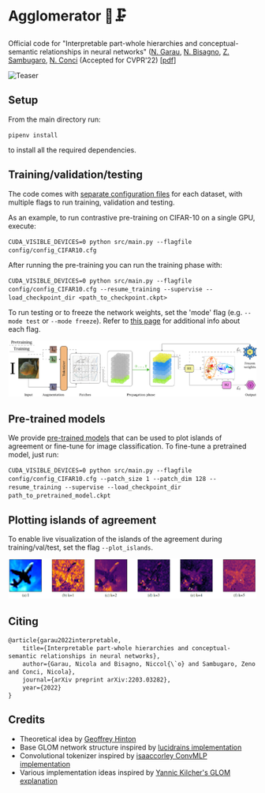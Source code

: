 # Agglomerator 🧠🗜
Official code for "Interpretable part-whole hierarchies and conceptual-semantic relationships in neural networks" ([N. Garau](https://scholar.google.it/citations?user=r8BzAfcAAAAJ&hl=en), [N. Bisagno](https://scholar.google.it/citations?user=ZpDDp2AAAAAJ&hl=en), [Z. Sambugaro](https://scholar.google.it/citations?user=a4CmqMYAAAAJ&hl=en), [N. Conci](https://scholar.google.it/citations?user=mR1GK28AAAAJ&hl=en) (Accepted for CVPR'22) \[[pdf](https://arxiv.org/abs/2203.03282)\]

![Teaser](img/teaser.jpg)

## Setup

From the main directory run:

``pipenv install``

to install all the required dependencies.

## Training/validation/testing

The code comes with [separate configuration files](config) for each dataset, with multiple flags to run training, validation and testing.

As an example, to run contrastive pre-training on CIFAR-10 on a single GPU, execute:

``CUDA_VISIBLE_DEVICES=0 python src/main.py --flagfile config/config_CIFAR10.cfg``

After running the pre-training you can run the training phase with:

``CUDA_VISIBLE_DEVICES=0 python src/main.py --flagfile config/config_CIFAR10.cfg --resume_training --supervise --load_checkpoint_dir <path_to_checkpoint.ckpt>``

To run testing or to freeze the network weights, set the 'mode' flag (e.g. ``--mode test`` or ``--mode freeze``). 
Refer to [this page](src/flags_Agglomerator.py) for additional info about each flag.

![Training](img/training.jpg)

## Pre-trained models

We provide [pre-trained models](https://drive.google.com/drive/folders/1fydLRfoyZVsKKZYgKHrjh2lfstLWGbh1?usp=sharing) that can be used to plot islands of agreement or fine-tune for image classification. To fine-tune a pretrained model, just run:

``CUDA_VISIBLE_DEVICES=0 python src/main.py --flagfile config/config_CIFAR10.cfg --patch_size 1 --patch_dim 128 --resume_training --supervise --load_checkpoint_dir path_to_pretrained_model.ckpt``

## Plotting islands of agreement

To enable live visualization of the islands of the agreement during training/val/test, set the flag ``--plot_islands``.

![Islands](img/islands.png)

## Citing

    @article{garau2022interpretable,
        title={Interpretable part-whole hierarchies and conceptual-semantic relationships in neural networks},
        author={Garau, Nicola and Bisagno, Niccol{\`o} and Sambugaro, Zeno and Conci, Nicola},
        journal={arXiv preprint arXiv:2203.03282},
        year={2022}
    }

## Credits

- Theoretical idea by [Geoffrey Hinton](https://arxiv.org/pdf/2102.12627.pdf)
- Base GLOM network structure inspired by [lucidrains implementation](https://github.com/lucidrains/glom-pytorch)
- Convolutional tokenizer inspired by [isaaccorley ConvMLP implementation](https://github.com/isaaccorley/convmlp-pytorch)
- Various implementation ideas inspired by [Yannic Kilcher's GLOM explanation](https://www.youtube.com/watch?v=cllFzkvrYmE)